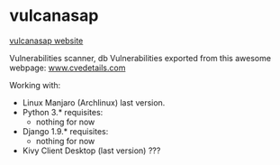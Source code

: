 # vulcanasap
[vulcanasap website](http://limbail.github.io/vulcanasap/)

Vulnerabilities scanner, db Vulnerabilities exported from this awesome webpage: www.cvedetails.com

Working with:
- Linux Manjaro (Archlinux) last version.
- Python 3.*
    requisites:
    - nothing for now
- Django 1.9.*
    requisites:
    - nothing for now
- Kivy Client Desktop (last version) ???

